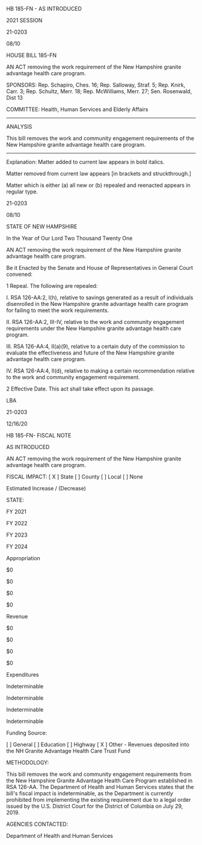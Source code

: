  HB 185-FN - AS INTRODUCED

 

 

2021 SESSION

 21-0203

 08/10

 

HOUSE BILL 185-FN

 

AN ACT removing the work requirement of the New Hampshire granite advantage health care program.

 

SPONSORS: Rep. Schapiro, Ches. 16; Rep. Salloway, Straf. 5; Rep. Knirk, Carr. 3; Rep. Schultz, Merr. 18; Rep. McWilliams, Merr. 27; Sen. Rosenwald, Dist 13

 

COMMITTEE: Health, Human Services and Elderly Affairs

 

-----------------------------------------------------------------

 

ANALYSIS

 

 This bill removes the work and community engagement requirements of the New Hampshire granite advantage health care program.

 

- - - - - - - - - - - - - - - - - - - - - - - - - - - - - - - - - - - - - - - - - - - - - - - - - - - - - - - - - - - - - - - - - - - - - - - - - - - 

 

Explanation: Matter added to current law appears in bold italics.

 Matter removed from current law appears [in brackets and struckthrough.]

 Matter which is either (a) all new or (b) repealed and reenacted appears in regular type.

 21-0203

 08/10

 

STATE OF NEW HAMPSHIRE

 

In the Year of Our Lord Two Thousand Twenty One

 

AN ACT removing the work requirement of the New Hampshire granite advantage health care program.

 

Be it Enacted by the Senate and House of Representatives in General Court convened:

 

 1 Repeal. The following are repealed:

 I. RSA 126-AA:2, I(h), relative to savings generated as a result of individuals disenrolled in the New Hampshire granite advantage health care program for failing to meet the work requirements.

 II. RSA 126-AA:2, III-IV, relative to the work and community engagement requirements under the New Hampshire granite advantage health care program.

 III. RSA 126-AA:4, II(a)(9), relative to a certain duty of the commission to evaluate the effectiveness and future of the New Hampshire granite advantage health care program.

 IV. RSA 126-AA:4, II(d), relative to making a certain recommendation relative to the work and community engagement requirement.

 2 Effective Date. This act shall take effect upon its passage.

 

LBA

 21-0203

 12/16/20

 

HB 185-FN- FISCAL NOTE

AS INTRODUCED

 

AN ACT removing the work requirement of the New Hampshire granite advantage health care program.

 

FISCAL IMPACT: [ X ] State [ ] County [ ] Local [ ] None

   

 

   

Estimated Increase / (Decrease)

  STATE:

FY 2021

FY 2022

FY 2023

FY 2024

   Appropriation

$0

$0

$0

$0

   Revenue

$0

$0

$0

$0

   Expenditures

Indeterminable

Indeterminable

Indeterminable

Indeterminable

  Funding Source:

 [ ] General [ ] Education [ ] Highway [ X ] Other - Revenues deposited into the NH Granite Advantage Health Care Trust Fund 

   

 

 

 

 

  METHODOLOGY:

This bill removes the work and community engagement requirements from the New Hampshire Granite Advantage Health Care Program established in RSA 126-AA. The Department of Health and Human Services states that the bill's fiscal impact is indeterminable, as the Department is currently prohibited from implementing the existing requirement due to a legal order issued by the U.S. District Court for the District of Columbia on July 29, 2019. 

 

AGENCIES CONTACTED:

Department of Health and Human Services

 

